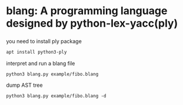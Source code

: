 # blang: A programming language designed by python-lex-yacc(ply)

###

you need to install ply package
```sh
apt install python3-ply
```

interpret and run a blang file 
```
python3 blang.py example/fibo.blang
```

dump AST tree
```
python3 blang.py example/fibo.blang -d
```